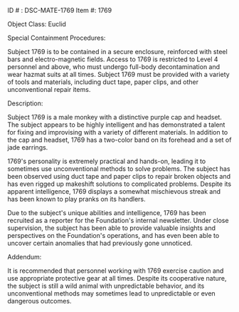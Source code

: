 ID # : DSC-MATE-1769
Item #: 1769

Object Class: Euclid

Special Containment Procedures:

Subject 1769 is to be contained in a secure enclosure, reinforced with steel bars and electro-magnetic fields. Access to 1769 is restricted to Level 4 personnel and above, who must undergo full-body decontamination and wear hazmat suits at all times. Subject 1769 must be provided with a variety of tools and materials, including duct tape, paper clips, and other unconventional repair items.

Description:

Subject 1769 is a male monkey with a distinctive purple cap and headset. The subject appears to be highly intelligent and has demonstrated a talent for fixing and improvising with a variety of different materials. In addition to the cap and headset, 1769 has a two-color band on its forehead and a set of jade earrings.

1769's personality is extremely practical and hands-on, leading it to sometimes use unconventional methods to solve problems. The subject has been observed using duct tape and paper clips to repair broken objects and has even rigged up makeshift solutions to complicated problems. Despite its apparent intelligence, 1769 displays a somewhat mischievous streak and has been known to play pranks on its handlers.

Due to the subject's unique abilities and intelligence, 1769 has been recruited as a reporter for the Foundation's internal newsletter. Under close supervision, the subject has been able to provide valuable insights and perspectives on the Foundation's operations, and has even been able to uncover certain anomalies that had previously gone unnoticed.

Addendum:

It is recommended that personnel working with 1769 exercise caution and use appropriate protective gear at all times. Despite its cooperative nature, the subject is still a wild animal with unpredictable behavior, and its unconventional methods may sometimes lead to unpredictable or even dangerous outcomes.